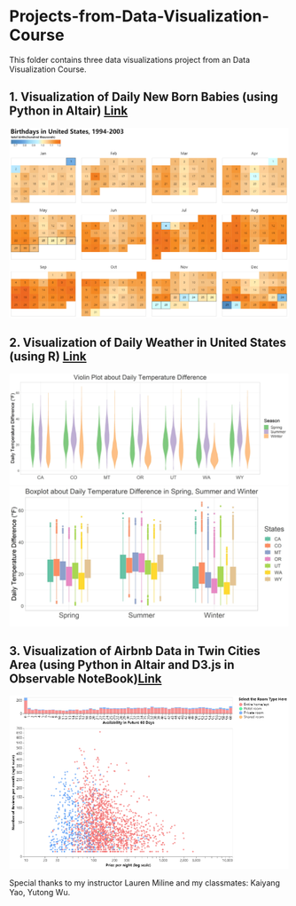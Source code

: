 # Projects-from-Data-Visualization-Course

This folder contains three data visualizations project from an Data Visualization Course.

## 1. Visualization of Daily New Born Babies (using Python in Altair) [Link](Visualization%20of%20Daily%20New%20Born%20Babies/README.md) 
<img src="Visualization%20of%20Daily%20New%20Born%20Babies/visualization.png" style="max-width:100%; height:auto;" alt = "Heatmap of daily new birth in United States"> 

## 2. Visualization of Daily Weather in United States (using R) [Link](Visualization%20of%20Daily%20Weather%20in%202017/README.md) 
<img src="Visualization%20of%20Daily%20Weather%20in%202017/src/violin.jpg" style="max-width:100%; height:auto;" alt = "A violin plot of daily temperature difference in five states">

<img src="Visualization%20of%20Daily%20Weather%20in%202017/src/boxplot.jpg" style="max-width:100%; height:auto;" alt = "A boxplot of daily temperature difference of five states in three seasons">

## 3. Visualization of Airbnb Data in Twin Cities Area (using Python in Altair and D3.js in Observable NoteBook)[Link](Visualization%20of%20Airbnb%20Data%20in%20Twin%20Cities-Interactive%20Scatter%20Plot/README.md) 
<img src="Visualization%20of%20Airbnb%20Data%20in%20Twin%20Cities-Interactive%20Scatter%20Plot/src/preview.png" style="max-width:100%; height:auto;" alt = "Preview of the interactive graphic">



Special thanks to my instructor Lauren Miline and my classmates: Kaiyang Yao, Yutong Wu.
